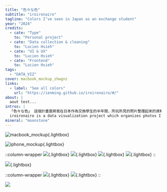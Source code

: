 ```yaml
---
title: "色々な色"
subtitle: "iroironairo"
tagline: "Colors I’ve seen in Japan as an exchange student"
year: "2024"
credits:
  - cate: "Type"
    to: "Personal project"
  - cate: "Data collection & cleaning"
    to: "Lucien Hsieh"
  - cate: "UI & UX"
    to: "Lucien Hsieh"
  - cate: "Frontend"
    to: "Lucien Hsieh"
tags:
  - "DATA_VIZ"
cover: macbook_mockup_zhwgnz
links:
  - label: "See all colors"
    url: "https://ienming.github.io/iroironairo/#/"
about: |
  aout test...
intros: |
  「色々な色」 這個計畫是將我在日本作為交換學生的半年間，所玩所見的照片整理起來的資料視覺化作品。
  iroironairo is a data visualization project which organizes photos I took during my time as an exchange student in Japan.
mineral: "moonstone"
---
```


![macbook_mockup](macbook_mockup_zhwgnz ""){.lightbox}

![iphone_mockup](iphone_mockups_xizeti ""){.lightbox}

::column-wrapper
![](display_5_h8x06r ""){.lightbox}
![](display_1_o285xq ""){.lightbox}
![](display_3_vupzxl ""){.lightbox}
![](display_0_fpclx5 ""){.lightbox}
::

![](all_0_qjuhni ""){.lightbox}

::column-wrapper
![](specific_day_0_rxfikk ""){.lightbox}
![](specific_day_1_ifjqyh ""){.lightbox}
::

![](enter_animation_xdptwm "")